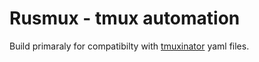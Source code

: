 # Rusmux - tmux automation

Build primaraly for compatibilty with
[tmuxinator](https://github.com/tmuxinator/tmuxinator) yaml files.

